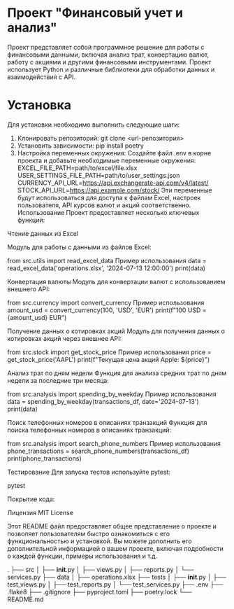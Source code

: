 # Проект "Финансовый учет и анализ"

Проект представляет собой программное решение для работы с финансовыми данными, включая анализ трат, 
конвертацию валют, работу с акциями и другими финансовыми инструментами. 
Проект использует Python и различные библиотеки для обработки данных и взаимодействия с API.

# Установка
Для установки необходимо выполнить следующие шаги:
1. Клонировать репозиторий: git clone <url-репозитория>
2. Установить зависимости: pip install poetry
3. Настройка переменных окружения: Создайте файл .env в корне проекта и добавьте необходимые переменные окружения:
EXCEL_FILE_PATH=path/to/excel/file.xlsx
USER_SETTINGS_FILE_PATH=path/to/user_settings.json
CURRENCY_API_URL=https://api.exchangerate-api.com/v4/latest/
STOCK_API_URL=https://api.example.com/stock/
Эти переменные будут использоваться для доступа к файлам Excel, настроек пользователя, API курсов валют и акций 
соответственно.
Использование
Проект предоставляет несколько ключевых функций:

Чтение данных из Excel

Модуль для работы с данными из файлов Excel:

from src.utils import read_excel_data
Пример использования
data = read_excel_data('operations.xlsx', '2024-07-13 12:00:00')
print(data)

Конвертация валюты
Модуль для конвертации валют с использованием внешнего API:

from src.currency import convert_currency
Пример использования
amount_usd = convert_currency(100, 'USD', 'EUR')
print(f"100 USD = {amount_usd} EUR")

Получение данных о котировках акций
Модуль для получения данных о котировках акций через внешнее API:

from src.stock import get_stock_price
Пример использования
price = get_stock_price('AAPL')
print(f"Текущая цена акций Apple: ${price}")

Анализ трат по дням недели
Функция для анализа средних трат по дням недели за последние три месяца:

from src.analysis import spending_by_weekday
Пример использования
data = spending_by_weekday(transactions_df, date='2024-07-13')
print(data)

Поиск телефонных номеров в описаниях транзакций
Функция для поиска телефонных номеров в описаниях транзакций:

from src.analysis import search_phone_numbers
Пример использования
phone_transactions = search_phone_numbers(transactions_df)
print(phone_transactions)

Тестирование
Для запуска тестов используйте pytest:

pytest

Покрытие кода:

Лицензия
MIT License

Этот README файл предоставляет общее представление о проекте и позволяет пользователям 
быстро ознакомиться с его функциональностью и установкой. Вы можете дополнить его дополнительной
информацией о вашем проекте, включая подробности о каждой функции, примеры использования и т.д.






.
├── src
│ ├── __init__.py
│ ├── views.py
│ ├── reports.py
│ └── services.py
├── data
│ ├── operations.xlsx
├── tests
│ ├── __init__.py
│ ├── test_views.py
│ ├── test_reports.py
│ └── test_services.py
├── .env
├── .flake8
├── .gitignore
├── pyproject.toml
├── poetry.lock
└── README.md